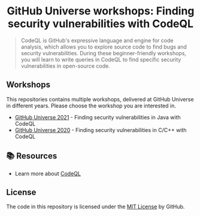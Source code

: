 <h1 align="center">GitHub Universe workshops: Finding security vulnerabilities with CodeQL</h1>

> CodeQL is GitHub's expressive language and engine for code analysis, which allows you to explore source code to find bugs and security vulnerabilities. During these beginner-friendly workshops, you will learn to write queries in CodeQL to find specific security vulnerabilities in open-source code.

## Workshops

This repositories contains multiple workshops, delivered at GitHub Universe in different years. Please choose the workshop you are interested in.

- [GitHub Universe 2021](workshop-2021) - Finding security vulnerabilities in Java with CodeQL
- [GitHub Universe 2020](workshop-2020) - Finding security vulnerabilities in C/C++ with CodeQL

## :books: Resources
- Learn more about [CodeQL](https://codeql.github.com)

## License

The code in this repository is licensed under the [MIT License](LICENSE) by GitHub.
